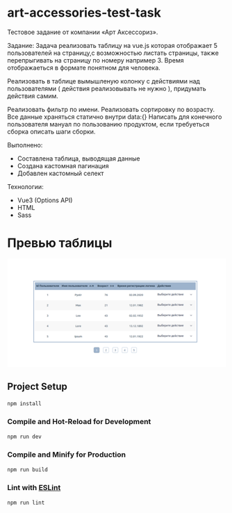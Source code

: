 # art-accessories-test-task

Тестовое задание от компании «Арт Аксессориз».

Задание:
Задача реализовать таблицу на vue.js которая отображает 5 пользователей на страницу,с возможностью листать страницы, также перепрыгивать
на страницу по номеру например 3.
Время отображаеться в формате понятном для человека.

Реализовать в таблице вымышленую колонку с действиями над пользователями ( действия реализовывать не нужно ), придумать действия самим.

Реализовать фильтр по имени.
Реализовать сортировку по возрасту.
Все данные храняться статично внутри data:{}
Написать для конечного пользователя мануал по пользованию продуктом, если требуеться сборка описать шаги сборки.

Выполнено:

- Составлена таблица, выводящая данные
- Создана кастомная пагинация
- Добавлен кастомный селект

Технологии:

- Vue3 (Options API)
- HTML
- Sass

# Превью таблицы

![Иллюстрация к проекту](https://github.com/AeolusG/art-accessories-test-task/raw/main/src/assets/images/preview.png)

## Project Setup

```sh
npm install
```

### Compile and Hot-Reload for Development

```sh
npm run dev
```

### Compile and Minify for Production

```sh
npm run build
```

### Lint with [ESLint](https://eslint.org/)

```sh
npm run lint
```
